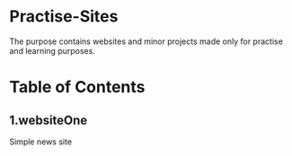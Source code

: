 # Practise-Sites

The purpose contains websites and minor projects made only for practise and learning purposes.

# Table of Contents

## 1.websiteOne
Simple news site